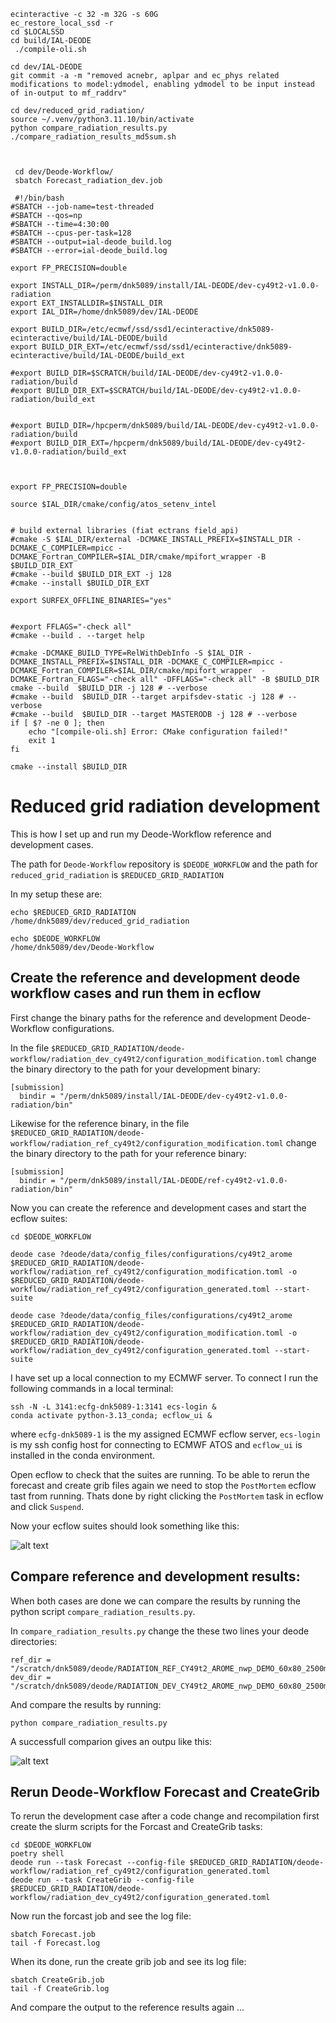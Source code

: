 






```
ecinteractive -c 32 -m 32G -s 60G
ec_restore_local_ssd -r
cd $LOCALSSD
cd build/IAL-DEODE
 ./compile-oli.sh 

cd dev/IAL-DEODE
git commit -a -m "removed acnebr, aplpar and ec_phys related modifications to model:ydmodel, enabling ydmodel to be input instead of in-output to mf_raddrv"

cd dev/reduced_grid_radiation/
source ~/.venv/python3.11.10/bin/activate
python compare_radiation_results.py 
./compare_radiation_results_md5sum.sh 



 cd dev/Deode-Workflow/
 sbatch Forecast_radiation_dev.job
```

```
 #!/bin/bash
#SBATCH --job-name=test-threaded
#SBATCH --qos=np
#SBATCH --time=4:30:00
#SBATCH --cpus-per-task=128
#SBATCH --output=ial-deode_build.log
#SBATCH --error=ial-deode_build.log

export FP_PRECISION=double

export INSTALL_DIR=/perm/dnk5089/install/IAL-DEODE/dev-cy49t2-v1.0.0-radiation
export EXT_INSTALLDIR=$INSTALL_DIR
export IAL_DIR=/home/dnk5089/dev/IAL-DEODE

export BUILD_DIR=/etc/ecmwf/ssd/ssd1/ecinteractive/dnk5089-ecinteractive/build/IAL-DEODE/build
export BUILD_DIR_EXT=/etc/ecmwf/ssd/ssd1/ecinteractive/dnk5089-ecinteractive/build/IAL-DEODE/build_ext

#export BUILD_DIR=$SCRATCH/build/IAL-DEODE/dev-cy49t2-v1.0.0-radiation/build
#export BUILD_DIR_EXT=$SCRATCH/build/IAL-DEODE/dev-cy49t2-v1.0.0-radiation/build_ext

 
#export BUILD_DIR=/hpcperm/dnk5089/build/IAL-DEODE/dev-cy49t2-v1.0.0-radiation/build
#export BUILD_DIR_EXT=/hpcperm/dnk5089/build/IAL-DEODE/dev-cy49t2-v1.0.0-radiation/build_ext

    

export FP_PRECISION=double

source $IAL_DIR/cmake/config/atos_setenv_intel


# build external libraries (fiat ectrans field_api)
#cmake -S $IAL_DIR/external -DCMAKE_INSTALL_PREFIX=$INSTALL_DIR -DCMAKE_C_COMPILER=mpicc -DCMAKE_Fortran_COMPILER=$IAL_DIR/cmake/mpifort_wrapper -B $BUILD_DIR_EXT
#cmake --build $BUILD_DIR_EXT -j 128
#cmake --install $BUILD_DIR_EXT

export SURFEX_OFFLINE_BINARIES="yes"


#export FFLAGS="-check all"
#cmake --build . --target help

#cmake -DCMAKE_BUILD_TYPE=RelWithDebInfo -S $IAL_DIR -DCMAKE_INSTALL_PREFIX=$INSTALL_DIR -DCMAKE_C_COMPILER=mpicc -DCMAKE_Fortran_COMPILER=$IAL_DIR/cmake/mpifort_wrapper  -DCMAKE_Fortran_FLAGS="-check all" -DFFLAGS="-check all" -B $BUILD_DIR
cmake --build  $BUILD_DIR -j 128 # --verbose
#cmake --build  $BUILD_DIR --target arpifsdev-static -j 128 # --verbose
#cmake --build  $BUILD_DIR --target MASTERODB -j 128 # --verbose
if [ $? -ne 0 ]; then
    echo "[compile-oli.sh] Error: CMake configuration failed!"
    exit 1
fi

cmake --install $BUILD_DIR
```






# Reduced grid radiation development

This is how I set up and run my Deode-Workflow reference and development cases.

The path for ```Deode-Workflow``` repository is ```$DEODE_WORKFLOW```
and the path for ```reduced_grid_radiation``` is ```$REDUCED_GRID_RADIATION``` 

In my setup these are:
```
echo $REDUCED_GRID_RADIATION
/home/dnk5089/dev/reduced_grid_radiation

echo $DEODE_WORKFLOW
/home/dnk5089/dev/Deode-Workflow
```

## Create the reference and development deode workflow cases and run them in ecflow 
First change the binary paths for the reference and development Deode-Workflow configurations.

In the file ```$REDUCED_GRID_RADIATION/deode-workflow/radiation_dev_cy49t2/configuration_modification.toml``` change the binary directory to the path for your development binary: 
```
[submission]
  bindir = "/perm/dnk5089/install/IAL-DEODE/dev-cy49t2-v1.0.0-radiation/bin"
```

Likewise for the reference binary, in the file ```$REDUCED_GRID_RADIATION/deode-workflow/radiation_ref_cy49t2/configuration_modification.toml``` change the binary directory to the path for your reference binary: 
```
[submission]
  bindir = "/perm/dnk5089/install/IAL-DEODE/ref-cy49t2-v1.0.0-radiation/bin"
```

Now you can create the reference and development cases and start the ecflow suites:
```
cd $DEODE_WORKFLOW

deode case ?deode/data/config_files/configurations/cy49t2_arome $REDUCED_GRID_RADIATION/deode-workflow/radiation_ref_cy49t2/configuration_modification.toml -o $REDUCED_GRID_RADIATION/deode-workflow/radiation_ref_cy49t2/configuration_generated.toml --start-suite

deode case ?deode/data/config_files/configurations/cy49t2_arome $REDUCED_GRID_RADIATION/deode-workflow/radiation_dev_cy49t2/configuration_modification.toml -o $REDUCED_GRID_RADIATION/deode-workflow/radiation_dev_cy49t2/configuration_generated.toml --start-suite
```

I have set up a local connection to my ECMWF server. To connect I run the following commands in a local terminal:
```
ssh -N -L 3141:ecfg-dnk5089-1:3141 ecs-login &
conda activate python-3.13_conda; ecflow_ui &
```
where `ecfg-dnk5089-1` is the my assigned ECMWF ecflow server, `ecs-login` is my ssh config host for connecting to ECMWF ATOS and `ecflow_ui` is installed in the conda environment.


Open ecflow to check that the suites are running. 
To be able to rerun the forecast and create grib files again we need to stop the ```PostMortem``` ecflow tast from running. Thats done by right clicking the ```PostMortem``` task in ecflow and click ```Suspend```.

Now your ecflow suites should look something like this:

![alt text](image.png)


## Compare reference and development results:
When both cases are done we can compare the results by running the python script ```compare_radiation_results.py```.

In ```compare_radiation_results.py``` change the these two lines your deode directories:

```
ref_dir = "/scratch/dnk5089/deode/RADIATION_REF_CY49t2_AROME_nwp_DEMO_60x80_2500m_20240916/archive/2024/09/16/00/"
dev_dir = "/scratch/dnk5089/deode/RADIATION_DEV_CY49t2_AROME_nwp_DEMO_60x80_2500m_20240916/archive/2024/09/16/00/"
```

And compare the results by running:

```
python compare_radiation_results.py
```

A successfull comparion gives an outpu like this:

![alt text](image-1.png)


## Rerun Deode-Workflow Forecast and CreateGrib



To rerun the development case after a code change and recompilation first create the slurm scripts for the Forcast and CreateGrib tasks:

```
cd $DEODE_WORKFLOW
poetry shell
deode run --task Forecast --config-file $REDUCED_GRID_RADIATION/deode-workflow/radiation_ref_cy49t2/configuration_generated.toml
deode run --task CreateGrib --config-file $REDUCED_GRID_RADIATION/deode-workflow/radiation_dev_cy49t2/configuration_generated.toml
```

Now run the forcast job and see the log file:

```
sbatch Forecast.job
tail -f Forecast.log
```

When its done, run the create grib job and see its log file:

```
sbatch CreateGrib.job
tail -f CreateGrib.log
````


And compare the output to the reference results again ...
